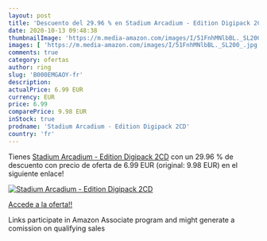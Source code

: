 ```yaml
---
layout: post
title: 'Descuento del 29.96 % en Stadium Arcadium - Edition Digipack 2CD'
date: 2020-10-13 09:48:38
thumbnailImage: 'https://m.media-amazon.com/images/I/51FnhMNlbBL._SL200_.jpg'
images: [ 'https://m.media-amazon.com/images/I/51FnhMNlbBL._SL200_.jpg' ]
comments: true
category: ofertas
author: ring
slug: 'B000EMGAOY-fr'
description:
actualPrice: 6.99 EUR
currency: EUR
price: 6.99
comparePrice: 9.98 EUR
inStock: true
prodname: 'Stadium Arcadium - Edition Digipack 2CD'
country: 'fr'
---
```


Tienes [Stadium Arcadium - Edition Digipack 2CD](https://www.amazon.fr/dp/B000EMGAOY/?tag=tolees0d-21) con un 29.96 % de descuento con precio de oferta de 6.99 EUR (original: 9.98 EUR) en el siguiente enlace!

[![Stadium Arcadium - Edition Digipack 2CD](https://m.media-amazon.com/images/I/51FnhMNlbBL._SL200_.jpg)](https://www.amazon.fr/dp/B000EMGAOY/?tag=tolees0d-21)

[Accede a la oferta!!](https://www.amazon.fr/dp/B000EMGAOY/?tag=tolees0d-21)

Links participate in Amazon Associate program and might generate a comission on qualifying sales


